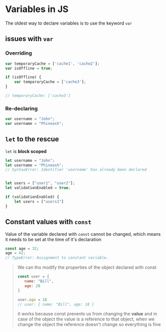 # Variables in JS

The oldest way to declare variables is to use the keyword `var`

## issues with `var`

### Overriding

``` js
var temporaryCache = ['cache1', 'cache2'];
var isOffline = true;

if (isOffline) {
    var temporaryCache = ['cache3'];
}

// temporaryCache: ['cache3']
```

### Re-declaring

``` js
var username = "John";
var username = "Phineash";
```


## `let` to the rescue

`let` is **block scoped**

``` js
let username = "John";
let username = "Phineash";
// SyntaxError: Identifier 'username' has already been declared
```

``` js

let users = ["user1", "user2"];
let validationEnabled = true;

if (validationEnabled) {
    let users = ["users1"]
}

```

## Constant values with `const`

Value of the variable declared with `const` cannot be changed, which means it needs to be set at the time of it's declaration

``` js
const age = 32;
age = 42;
// TypeError: Assignment to constant variable.
```

> We can tho modify the properties of the object declared with const
>``` js
>const user = {
>    name: "Bill",
>    age: 28
>}
>
>user.age = 18
>// user: { name: "Bill", age: 18 }
>```
> it works because const prevents us from changing the **value** and in case of the object the value is a reference to that object, when we change the object the reference doesn't change so everything is fine
